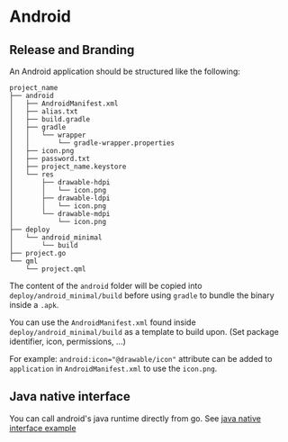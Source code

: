 # Android

## Release and Branding

An Android application should be structured like the following:

```
project_name
├── android
│   ├── AndroidManifest.xml
│   ├── alias.txt
│   ├── build.gradle
│   ├── gradle
│   │   └── wrapper
│   │       └── gradle-wrapper.properties
│   ├── icon.png
│   ├── password.txt
│   ├── project_name.keystore
│   └── res
│       ├── drawable-hdpi
│       │   └── icon.png
│       ├── drawable-ldpi
│       │   └── icon.png
│       └── drawable-mdpi
│           └── icon.png
├── deploy
│   └── android_minimal
│       └── build
├── project.go
└── qml
    └── project.qml
```


The content of the `android` folder will be copied into
`deploy/android_minimal/build` before using `gradle` to bundle the binary inside
a `.apk`.

You can use the `AndroidManifest.xml` found inside
`deploy/android_minimal/build` as a template to build upon. (Set package
identifier, icon, permissions, ...)

For example: `android:icon="@drawable/icon"` attribute can be added to
`application` in `AndroidManifest.xml` to use the `icon.png`.

## Java native interface

You can call android's java runtime directly from go. See [java native interface example](../examples/androidextras/jni)


